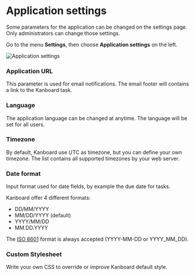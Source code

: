 Application settings
====================

Some parameters for the application can be changed on the settings page.
Only administrators can change those settings.

Go to the menu **Settings**, then choose **Application settings** on the left.

![Application settings](http://kanboard.net/screenshots/documentation/application-settings.png)

### Application URL

This parameter is used for email notifications.
The email footer will contains a link to the Kanboard task.

### Language

The application language can be changed at anytime.
The language will be set for all users.

### Timezone

By default, Kanboard use UTC as timezone, but you can define your own timezone.
The list contains all supported timezones by your web server.

### Date format

Input format used for date fields, by example the due date for tasks.

Kanboard offer 4 different formats:

- DD/MM/YYYY
- MM/DD/YYYY (default)
- YYYY/MM/DD
- MM.DD.YYYY

The [ISO 8601](http://en.wikipedia.org/wiki/ISO_8601) format is always accepted (YYYY-MM-DD or YYYY_MM_DD).

### Custom Stylesheet

Write your own CSS to override or improve Kanboard default style.
